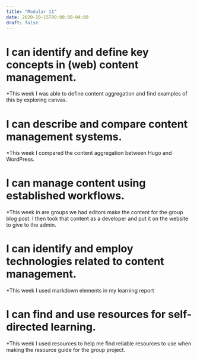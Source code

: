 ```yaml
---
title: "Modular 11"
date: 2020-10-15T00:00:00-04:00
draft: false
--- 
```

I can identify and define key concepts in (web) content management.
====================================================

*This week I was able to define content aggregation and find examples of this by exploring canvas. 

I can describe and compare content management systems.
=============================================

*This week I compared the content aggregation between Hugo and WordPress. 

I can manage content using established workflows.
======================================

*This week in are groups we had editors make the content for the group blog post. I then took that content as a developer and put it on the website to give to the admin.

I can identify and employ technologies related to content management.
======================================================

*This week I used markdown elements in my learning report

I can find and use resources for self-directed learning.
=========================================

*This week I used resources to help me find reliable resources to use when making the resource guide for the group project. 

